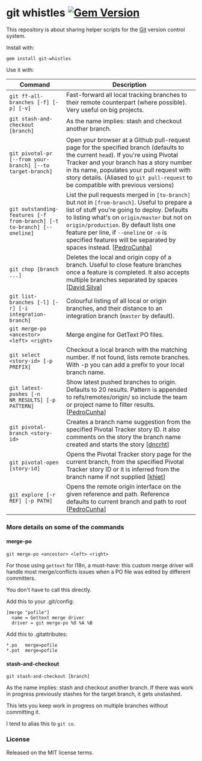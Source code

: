 git whistles [![Gem Version](https://badge.fury.io/rb/git-whistles.png)](http://badge.fury.io/rb/git-whistles)
=====

This repository is about sharing helper scripts for the [Git](http://git-scm.com/) version control system.

Install with:

    gem install git-whistles

Use it with:


| Command | Description|
|---------|------------|
| `git ff-all-branches [-f] [-p] [-v]`  | Fast-forward all local tracking branches to their remote counterpart (where possible). Very useful on big projects. |
| `git stash-and-checkout [branch]`     | As the name implies: stash and checkout another branch. |
| `git pivotal-pr [--from your-branch] [--to target-branch]` | Open your browser at a Github pull-request page for the specified branch (defaults to the current `head`). If you're using Pivotal Tracker and your branch has a story number in its name, populates your pull request with story details. (Aliased to `git pull-request` to be compatible with previous versions) |
| `git outstanding-features [-f from-branch] [-t to-branch] [--oneline]` | List the pull requests merged in `[to-branch]` but not in `[from-branch]`. Useful to prepare a list of stuff you're going to deploy. Defaults to listing what's on `origin/master` but not on `origin/production`. By default lists one feature per line, if `--oneline` or `-o` is specified features will be separated by spaces instead. [[PedroCunha](https://github.com/PedroCunha)] |
| `git chop [branch ...]` | Deletes the local and origin copy of a branch. Useful to close feature branches once a feature is completed. It also accepts multiple branches separated by spaces [[David Silva](https://github.com/Davidslv)] |
| `git list-branches [-l] [-r] [-i integration-branch]` | Colourful listing of all local or origin branches, and their distance to an integration branch (`master` by default). |
| `git merge-po <ancestor> <left> <right>` | Merge engine for GetText PO files. |
| `git select <story-id> [-p PREFIX]`                  | Checkout a local branch with the matching number. If not found, lists remote branches. With -p you can add a prefix to your local branch name.  |
| `git latest-pushes [-n NR_RESULTS] [-p PATTERN]` | Show latest pushed branches to origin. Defaults to 20 results. Pattern is appended to refs/remotes/origin/ so include the team or project name to filter results. [[PedroCunha](https://github.com/PedroCunha)] |
| `git pivotal-branch <story-id>` | Creates a branch name suggestion from the specified Pivotal Tracker story ID. It also comments on the story the branch name created and starts the story [[dncrht](https://github.com/dncrht)] |
| `git pivotal-open [story-id]` | Opens the Pivotal Tracker story page for the current branch, from the specified Pivotal Tracker story ID or it is inferred from the branch name if not supplied [[khiet](https://github.com/khiet)] |
| `git explore [-r REF] [-p PATH]` | Opens the remote origin interface on the given reference and path. Reference defaults to current branch and path to root [[PedroCunha](https://github.com/pedrocunha)]|


### More details on some of the commands


#### merge-po

`git merge-po <ancestor> <left> <right>`

For those using `gettext` for I18n, a must-have: this custom merge driver 
will handle most merge/conflicts issues when a PO file was edited by different
committers.

You don't have to call this directly.

Add this to your .git/config:

    [merge "pofile"]
      name = Gettext merge driver
      driver = git merge-po %O %A %B

Add this to .gitattributes:

    *.po   merge=pofile
    *.pot  merge=pofile


#### stash-and-checkout

`git stash-and-checkout [branch]`

As the name implies: stash and checkout another branch.
If there was work in progress previously stashes for the target branch, it gets
unstashed.

This lets you keep work in progress on multiple branches without committing it.

I tend to alias this to `git co`.


### License

Released on the MIT license terms.

